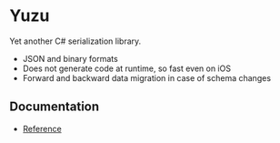 # Yuzu

Yet another C# serialization library.

* JSON and binary formats
* Does not generate code at runtime, so fast even on iOS
* Forward and backward data migration in case of schema changes

## Documentation

* [Reference](Yuzu/docs/reference.md)


